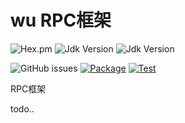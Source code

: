 # **wu RPC框架**

![Hex.pm](https://img.shields.io/hexpm/l/plug)
![Jdk Version](https://img.shields.io/badge/java-%3E%3D8-blue)
![Jdk Version](https://img.shields.io/badge/-RPC-green)

![GitHub issues](https://img.shields.io/github/issues-raw/wangyongxu/wu) 
[![Package](https://github.com/wangyongxu/wu/actions/workflows/maven-package.yml/badge.svg?branch=master)](https://github.com/wangyongxu/wu/actions/workflows/maven-package.yml)
[![Test](https://github.com/wangyongxu/wu/actions/workflows/maven-test.yml/badge.svg?branch=master)](https://github.com/wangyongxu/wu/actions/workflows/maven-test.yml)




RPC框架

todo..
